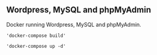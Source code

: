 ## Wordpress, MySQL and phpMyAdmin

Docker running Wordpress, MySQL and phpMyAdmin.

    'docker-compose build'

    'docker-compose up -d'